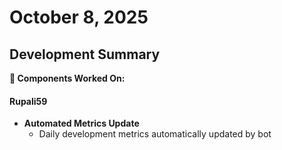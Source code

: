 # October 8, 2025

## Development Summary

**🔧 Components Worked On:**

#### **Rupali59**
- **Automated Metrics Update**
  - Daily development metrics automatically updated by bot

